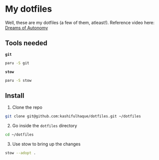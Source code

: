 # My dotfiles

Well, these are my dotfiles (a few of them, atleast!). Reference video here: [Dreams of Autonomy](https://youtu.be/y6XCebnB9gs)

## Tools needed
**`git`**
```sh
paru -S git
```

**`stow`**
```sh
paru -S stow
```

## Install
1. Clone the repo
```sh
git clone git@github.com:kashifulhaque/dotfiles.git ~/dotfiles
```
2. Go inside the `dotfiles` directory
```sh
cd ~/dotfiles
```
3. Use stow to bring up the changes
```sh
stow --adopt .
```
